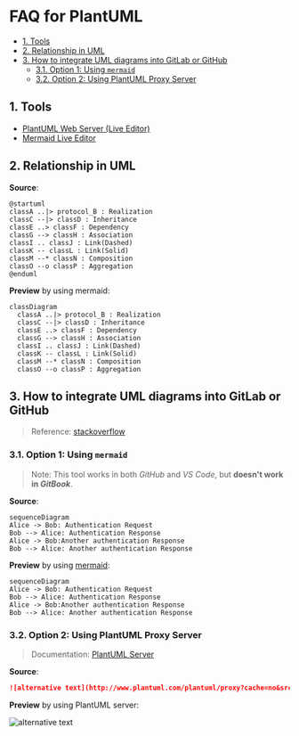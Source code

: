 # FAQ for PlantUML<!-- omit in toc -->

- [1. Tools](#1-tools)
- [2. Relationship in UML](#2-relationship-in-uml)
- [3. How to integrate UML diagrams into GitLab or GitHub](#3-how-to-integrate-uml-diagrams-into-gitlab-or-github)
  - [3.1. Option 1: Using `mermaid`](#31-option-1-using-mermaid)
  - [3.2. Option 2: Using PlantUML Proxy Server](#32-option-2-using-plantuml-proxy-server)

## 1. Tools

- [PlantUML Web Server (Live Editor)](http://www.plantuml.com/plantuml)
- [Mermaid Live Editor](https://mermaid.live/)

## 2. Relationship in UML

**Source**:

```uml
@startuml
classA ..|> protocol_B : Realization
classC --|> classD : Inheritance
classE ..> classF : Dependency
classG --> classH : Association
classI .. classJ : Link(Dashed)
classK -- classL : Link(Solid)
classM --* classN : Composition
classO --o classP : Aggregation
@enduml
```

**Preview** by using mermaid:

```mermaid
classDiagram
  classA ..|> protocol_B : Realization
  classC --|> classD : Inheritance
  classE ..> classF : Dependency
  classG --> classH : Association
  classI .. classJ : Link(Dashed)
  classK -- classL : Link(Solid)
  classM --* classN : Composition
  classO --o classP : Aggregation
```

## 3. How to integrate UML diagrams into GitLab or GitHub

> Reference: [stackoverflow](https://stackoverflow.com/a/32771815)

### 3.1. Option 1: Using `mermaid`

> Note: This tool works in both *GitHub* and *VS Code*, but **doesn't work in *GitBook***.

**Source**:

```uml
sequenceDiagram
Alice -> Bob: Authentication Request
Bob --> Alice: Authentication Response
Alice -> Bob:Another authentication Response
Bob --> Alice: Another authentication Response
```

**Preview** by using [mermaid](https://mermaid-js.github.io/):

```mermaid
sequenceDiagram
Alice -> Bob: Authentication Request
Bob --> Alice: Authentication Response
Alice -> Bob:Another authentication Response
Bob --> Alice: Another authentication Response
```

### 3.2. Option 2: Using PlantUML Proxy Server

> Documentation: [PlantUML Server](http://plantuml.com/server.html)

**Source**:

```markdown
![alternative text](http://www.plantuml.com/plantuml/proxy?cache=no&src=https://raw.github.com/plantuml/plantuml-server/master/src/main/webapp/resource/test2diagrams.txt)
```

**Preview** by using PlantUML server:

![alternative text](http://www.plantuml.com/plantuml/proxy?cache=no&src=https://raw.github.com/plantuml/plantuml-server/master/src/main/webapp/resource/test2diagrams.txt)
